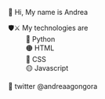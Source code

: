 👋 Hi, My name is Andrea


🛡⚔ My technologies are <br>
 &emsp; &emsp; 🐍 Python <br>
 &emsp; &emsp; 🟠 HTML <br>
 &emsp; &emsp; 🔵 CSS <br>
 &emsp; &emsp; 🟡 Javascript <br>
        
🤖 twitter @andreaagongora
        

<!---
andreaagt/andreaagt is a ✨ special ✨ repository because its `README.md` (this file) appears on your GitHub profile.
You can click the Preview link to take a look at your changes.
--->
